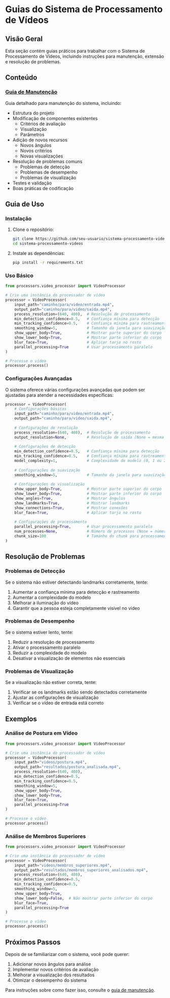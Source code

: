 # Guias do Sistema de Processamento de Vídeos

## Visão Geral

Esta seção contém guias práticos para trabalhar com o Sistema de Processamento de Vídeos, incluindo instruções para manutenção, extensão e resolução de problemas.

## Conteúdo

### [Guia de Manutenção](./manutencao.md)

Guia detalhado para manutenção do sistema, incluindo:

- Estrutura do projeto
- Modificação de componentes existentes
  - Critérios de avaliação
  - Visualização
  - Parâmetros
- Adição de novos recursos
  - Novos ângulos
  - Novos critérios
  - Novas visualizações
- Resolução de problemas comuns
  - Problemas de detecção
  - Problemas de desempenho
  - Problemas de visualização
- Testes e validação
- Boas práticas de codificação

## Guia de Uso

### Instalação

1. Clone o repositório:
   ```bash
   git clone https://github.com/seu-usuario/sistema-processamento-videos.git
   cd sistema-processamento-videos
   ```

2. Instale as dependências:
   ```bash
   pip install -r requirements.txt
   ```

### Uso Básico

```python
from processors.video_processor import VideoProcessor

# Crie uma instância do processador de vídeo
processor = VideoProcessor(
    input_path="caminho/para/video/entrada.mp4",
    output_path="caminho/para/video/saida.mp4",
    process_resolution=(640, 480),  # Resolução de processamento
    min_detection_confidence=0.5,   # Confiança mínima para detecção
    min_tracking_confidence=0.5,    # Confiança mínima para rastreamento
    smoothing_window=5,             # Tamanho da janela para suavização
    show_upper_body=True,           # Mostrar parte superior do corpo
    show_lower_body=True,           # Mostrar parte inferior do corpo
    blur_face=True,                 # Aplicar tarja no rosto
    parallel_processing=True        # Usar processamento paralelo
)

# Processe o vídeo
processor.process()
```

### Configurações Avançadas

O sistema oferece várias configurações avançadas que podem ser ajustadas para atender a necessidades específicas:

```python
processor = VideoProcessor(
    # Configurações básicas
    input_path="caminho/para/video/entrada.mp4",
    output_path="caminho/para/video/saida.mp4",
    
    # Configurações de resolução
    process_resolution=(640, 480),  # Resolução de processamento
    output_resolution=None,         # Resolução de saída (None = mesma da entrada)
    
    # Configurações de detecção
    min_detection_confidence=0.5,   # Confiança mínima para detecção
    min_tracking_confidence=0.5,    # Confiança mínima para rastreamento
    model_complexity=1,             # Complexidade do modelo (0, 1 ou 2)
    
    # Configurações de suavização
    smoothing_window=5,             # Tamanho da janela para suavização
    
    # Configurações de visualização
    show_upper_body=True,           # Mostrar parte superior do corpo
    show_lower_body=True,           # Mostrar parte inferior do corpo
    show_angles=True,               # Mostrar ângulos
    show_landmarks=True,            # Mostrar landmarks
    show_connections=True,          # Mostrar conexões
    blur_face=True,                 # Aplicar tarja no rosto
    
    # Configurações de processamento
    parallel_processing=True,       # Usar processamento paralelo
    num_processes=None,             # Número de processos (None = número de CPUs)
    chunk_size=100                  # Tamanho do chunk para processamento paralelo
)
```

## Resolução de Problemas

### Problemas de Detecção

Se o sistema não estiver detectando landmarks corretamente, tente:

1. Aumentar a confiança mínima para detecção e rastreamento
2. Aumentar a complexidade do modelo
3. Melhorar a iluminação do vídeo
4. Garantir que a pessoa esteja completamente visível no vídeo

### Problemas de Desempenho

Se o sistema estiver lento, tente:

1. Reduzir a resolução de processamento
2. Ativar o processamento paralelo
3. Reduzir a complexidade do modelo
4. Desativar a visualização de elementos não essenciais

### Problemas de Visualização

Se a visualização não estiver correta, tente:

1. Verificar se os landmarks estão sendo detectados corretamente
2. Ajustar as configurações de visualização
3. Verificar se o vídeo de entrada está correto

## Exemplos

### Análise de Postura em Vídeo

```python
from processors.video_processor import VideoProcessor

# Crie uma instância do processador de vídeo
processor = VideoProcessor(
    input_path="videos/postura.mp4",
    output_path="resultados/postura_analisada.mp4",
    process_resolution=(640, 480),
    min_detection_confidence=0.5,
    min_tracking_confidence=0.5,
    smoothing_window=5,
    show_upper_body=True,
    show_lower_body=True,
    blur_face=True,
    parallel_processing=True
)

# Processe o vídeo
processor.process()
```

### Análise de Membros Superiores

```python
from processors.video_processor import VideoProcessor

# Crie uma instância do processador de vídeo
processor = VideoProcessor(
    input_path="videos/membros_superiores.mp4",
    output_path="resultados/membros_superiores_analisados.mp4",
    process_resolution=(640, 480),
    min_detection_confidence=0.5,
    min_tracking_confidence=0.5,
    smoothing_window=5,
    show_upper_body=True,
    show_lower_body=False,  # Não mostrar parte inferior do corpo
    blur_face=True,
    parallel_processing=True
)

# Processe o vídeo
processor.process()
```

## Próximos Passos

Depois de se familiarizar com o sistema, você pode querer:

1. Adicionar novos ângulos para análise
2. Implementar novos critérios de avaliação
3. Melhorar a visualização dos resultados
4. Otimizar o desempenho do sistema

Para instruções sobre como fazer isso, consulte o [guia de manutenção](./manutencao.md).